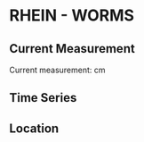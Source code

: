 # RHEIN - WORMS

## Current Measurement

Current measurement: <Value topic="rivers/pegel-online/RHEIN/WORMS/measurementValue"/> cm

## Time Series

<TimeSeries topic="rivers/pegel-online/RHEIN/WORMS/measurementValue" period="week" />

## Location

<WorldMap>
  <Marker lat="49.63183696264424" lon="8.37751894880782" labelTopic="rivers/pegel-online/RHEIN/WORMS" />
</WorldMap>
